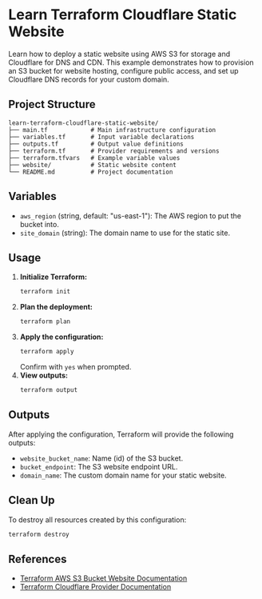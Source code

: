 # Learn Terraform Cloudflare Static Website

Learn how to deploy a static website using AWS S3 for storage and Cloudflare for DNS and CDN. This example demonstrates how to provision an S3 bucket for website hosting, configure public access, and set up Cloudflare DNS records for your custom domain.

## Project Structure

```
learn-terraform-cloudflare-static-website/
├── main.tf            # Main infrastructure configuration
├── variables.tf       # Input variable declarations
├── outputs.tf         # Output value definitions
├── terraform.tf       # Provider requirements and versions
├── terraform.tfvars   # Example variable values
├── website/           # Static website content
└── README.md          # Project documentation
```

## Variables

- `aws_region` (string, default: "us-east-1"): The AWS region to put the bucket into.
- `site_domain` (string): The domain name to use for the static site.

## Usage

1. **Initialize Terraform:**
   ```sh
   terraform init
   ```
2. **Plan the deployment:**
   ```sh
   terraform plan
   ```
3. **Apply the configuration:**
   ```sh
   terraform apply
   ```
   Confirm with `yes` when prompted.
4. **View outputs:**
   ```sh
   terraform output
   ```

## Outputs

After applying the configuration, Terraform will provide the following outputs:

- `website_bucket_name`: Name (id) of the S3 bucket.
- `bucket_endpoint`: The S3 website endpoint URL.
- `domain_name`: The custom domain name for your static website.

## Clean Up
To destroy all resources created by this configuration:
```sh
terraform destroy
```

## References
- [Terraform AWS S3 Bucket Website Documentation](https://registry.terraform.io/providers/hashicorp/aws/latest/docs/resources/s3_bucket_website_configuration)
- [Terraform Cloudflare Provider Documentation](https://registry.terraform.io/providers/cloudflare/cloudflare/latest/docs)
